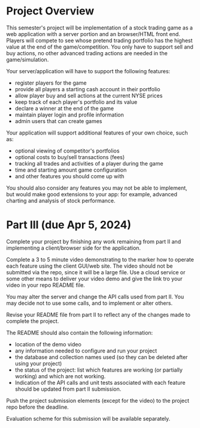 # Project Overview

This semester's project will be implementation of a stock trading game as a web application with a server portion and an browser/HTML front end.  Players will compete to see whose pretend trading portfolio has the highest value at the end of the game/competition. You only have to support sell and buy actions, no other advanced trading actions are needed in the game/simulation.

Your server/application will have to support the following features:
* register players for the game
* provide all players a starting cash account in their portfolio
* allow player buy and sell actions at the current NYSE prices
* keep track of each player's portfolio and its value
* declare a winner at the end of the game
* maintain player login and profile information
* admin users that can create games

Your application will support additional features of your own choice, such as:
* optional viewing of competitor's portfolios
* optional costs to buy/sell transactions (fees)
* tracking all trades and activities of a player during the game
* time and starting amount game configuration
* and other features you should come up with

You should also consider any features you may not be able to implement, but would make good extensions to your app: for example, advanced charting and analysis of stock performance.

# Part III (due Apr 5, 2024)

Complete your project by finishing any work remaining from part II and implementing a client/browser side for the application.

Complete a 3 to 5 minute video demonstrating to the marker how to operate each feature using the client GUI/web site. The video should not be submitted via the repo, since it will be a large file. Use a cloud service or some other means to deliver your video demo and give the link tro your video in your repo README file.

You may alter the server and change the API calls used from part II. You may decide not to use some calls, and to implement or alter others.

Revise your README file from part II to reflect any of the changes made to complete the project.

The README should also contain the following information:

* location of the demo video
* any information needed to configure and run your project
* the database and collection names used (so they can be deleted after using your project)
* the status of the project: list which features are working (or partially working) and which are not working. 
* Indication of the API calls and unit tests associated with each feature should be updated from part II submission.

Push the project submission elements (except for the video) to the project repo before the deadline. 

Evaluation scheme for this submission will be available separately. 




